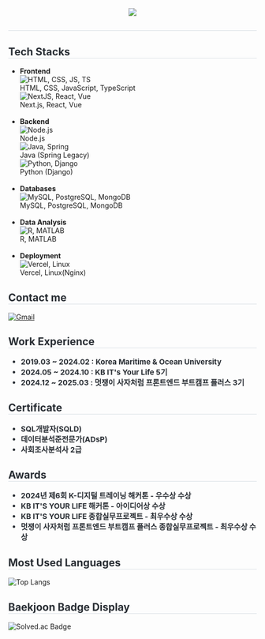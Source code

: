 <head>
    <link href="https://cdnjs.cloudflare.com/ajax/libs/font-awesome/6.0.0-beta3/css/all.min.css" rel="stylesheet">
</head>

<div align="center">
    <img src="https://capsule-render.vercel.app/api?type=waving&color=a1cbf2&height=120&text=BoYun%20GitHub&animation=&fontColor=84aae6&fontSize=70" />
</div>

<div style="text-align: left;">
    <h2 style="border-bottom: 1px solid #d8dee4; color: #282d33;"></h2>
</div>

<div style="text-align: left;">
    <h2 style="border-bottom: 1px solid #d8dee4; color: #282d33;">Tech Stacks</h2>
    <div>
        <ul>
            <li><strong>Frontend</strong><br>
                <img src="https://skillicons.dev/icons?i=html,css,js,ts" alt="HTML, CSS, JS, TS"><br>
                HTML, CSS, JavaScript, TypeScript<br>
                <img src="https://skillicons.dev/icons?i=nextjs,react,vue" alt="NextJS, React, Vue"><br>
                Next.js, React, Vue
            </li><br>
            <li><strong>Backend</strong><br>
                <img src="https://skillicons.dev/icons?i=nodejs" alt="Node.js"><br>
                Node.js<br>
                <img src="https://skillicons.dev/icons?i=java,spring" alt="Java, Spring"><br>
                Java (Spring Legacy)<br>
                <img src="https://skillicons.dev/icons?i=python,django" alt="Python, Django"><br>
                Python (Django)
            </li><br>
            <li><strong>Databases</strong><br>
                <img src="https://skillicons.dev/icons?i=mysql,postgresql,mongodb" alt="MySQL, PostgreSQL, MongoDB"><br>
                MySQL, PostgreSQL, MongoDB
            </li><br>
            <li><strong>Data Analysis</strong><br>
                <img src="https://skillicons.dev/icons?i=r,matlab" alt="R, MATLAB"><br>
                R, MATLAB
            </li><br>
            <li><strong>Deployment</strong><br>
                <img src="https://skillicons.dev/icons?i=vercel, linux" alt="Vercel, Linux"><br>
                 Vercel, Linux(Nginx)
            </li>
        </ul>
    </div>
</div>

<div style="text-align: left;">
    <h2 style="border-bottom: 1px solid #d8dee4; color: #282d33;">Contact me</h2>
    <a href="mailto:boyun0802@gmail.com">
        <img src="https://img.shields.io/badge/Gmail-EA4335?style=for-the-badge&logo=Gmail&logoColor=white&link=mailto:boyun0802@gmail.com" alt="Gmail">
    </a>
</div>

<div style="text-align: left;">
    <h2 style="border-bottom: 1px solid #d8dee4; color: #282d33;">Work Experience</h2>
    <ul style="font-weight: 700; font-size: 15px; color: #282d33;">
        <li>2019.03 ~ 2024.02 : Korea Maritime & Ocean University</li>
        <li>2024.05 ~ 2024.10 : KB IT's Your Life 5기</li>
        <li>2024.12 ~ 2025.03 : 멋쟁이 사자처럼 프론트엔드 부트캠프 플러스 3기</li>
    </ul>
</div>

<div style="text-align: left;">
    <h2 style="border-bottom: 1px solid #d8dee4; color: #282d33;">Certificate</h2>
    <ul style="font-weight: 700; font-size: 15px; color: #282d33;">
        <li>SQL개발자(SQLD)</li>
        <li>데이터분석준전문가(ADsP)</li>
        <li>사회조사분석사 2급</li>
    </ul>
</div>

<div style="text-align: left;">
    <h2 style="border-bottom: 1px solid #d8dee4; color: #282d33;">Awards</h2>
    <ul style="font-weight: 700; font-size: 15px; color: #282d33;">
        <li>2024년 제6회 K-디지털 트레이닝 해커톤 - 우수상 수상</li>
        <li>KB IT'S YOUR LIFE 해커톤 - 아이디어상 수상</li>
        <li>KB IT'S YOUR LIFE 종합실무프로젝트 - 최우수상 수상</li>
        <li>멋쟁이 사자처럼 프론트엔드 부트캠프 플러스 종합실무프로젝트 - 최우수상 수상</li>
    </ul>
</div>

<div style="text-align: left;">
    <h2 style="border-bottom: 1px solid #d8dee4; color: #282d33;">Most Used Languages</h2>
    <img src="https://github-readme-stats.vercel.app/api/top-langs/?username=BoyunLee&langs_count=8" alt="Top Langs">
</div>

<div style="text-align: left;">
    <h2 style="border-bottom: 1px solid #d8dee4; color: #282d33;">Baekjoon Badge Display</h2>
    <img src="http://mazassumnida.wtf/api/v2/generate_badge?boj=qhdbs0802" alt="Solved.ac Badge">
</div>

